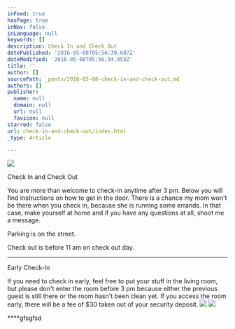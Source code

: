 ```yaml
---
inFeed: true
hasPage: true
inNav: false
inLanguage: null
keywords: []
description: Check In and Check Out
datePublished: '2016-05-08T05:56:39.687Z'
dateModified: '2016-05-08T05:56:34.953Z'
title: ''
author: []
sourcePath: _posts/2016-05-08-check-in-and-check-out.md
authors: []
publisher:
  name: null
  domain: null
  url: null
  favicon: null
starred: false
url: check-in-and-check-out/index.html
_type: Article

---
```

![](https://the-grid-user-content.s3-us-west-2.amazonaws.com/a51761e6-127b-4069-b713-4c779cd9ced4.jpg)

Check In and Check Out

You are more than welcome to check-in anytime after 3 pm. Below you will find instructions on how to get in the door. There is a chance my mom won't be there when you check in, because she is running some errands. In that case, make yourself at home and if you have any questions at all, shoot me a message.

Parking is on the street. 

Check out is before 11 am on check out day.

****

Early Check-In

If you need to check in early, feel free to put your stuff in the living room, but please don't enter the room before 3 pm because either the previous guest is still there or the room hasn't been clean yet. If you access the room early, there will be a fee of $30 taken out of your security deposit.
![](https://the-grid-user-content.s3-us-west-2.amazonaws.com/ea4d27d3-88cc-4afe-97eb-af35d5ee7d8a.jpg)
![](https://the-grid-user-content.s3-us-west-2.amazonaws.com/c2ca1dd9-dc75-42cf-b791-00a5203da960.jpg)

****gfsgfsd